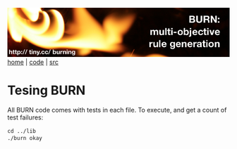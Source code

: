 <a href="http://tiny.cc/burning"><img src="../etc/img/burn.png"></a><br clear=all>
[home](http://tiny.cc/burning) | [code]() | [src]()



# Tesing BURN

All BURN code comes with tests in each file. To execute, and 
get a count of test failures:

```
cd ../lib
./burn okay
```

